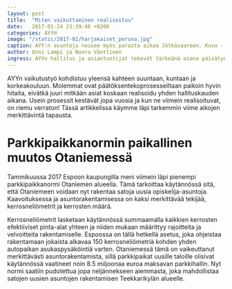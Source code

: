 ```yaml
---
layout: post
title:  "Miten vaikuttaminen realisoituu"
date:   2017-01-24 23:39:46 +0200
categories: AYYH
image: "/static/2017-02/harjakaiset_peruna.jpg"
caption: AYY:n asuntoja nousee myös parasta aikaa Jätkäsaareen. Kuva - Henna Palonen
author: Onni Lampi ja Noora Vänttinen
ingress: AYYn hallitus ja asiantuntijat tekevät tärkeänä osana päivätyötään edunvalvonnallista vaikuttamista.
---
```

AYYn vaikutustyö kohdistuu yleensä kahteen suuntaan, kuntaan ja korkeakouluun. Molemmat ovat päätöksentekoprosesseiltaan paikoin hyvin hitaita, eivätkä juuri mitkään asiat koskaan realisoidu yhden hallituskauden aikana. Usein prosessit kestävät jopa vuosia ja kun ne viimein realisoituvat, on riemu verraton! Tässä artikkelissa käymme läpi tarkemmin viime aikojen merkittävintä tapausta. 


# Parkkipaikkanormin paikallinen muutos Otaniemessä

Tammikuussa 2017 Espoon kaupungilla meni viimein läpi pienempi parkkipaikkanormi Otaniemen alueella. Tämä tarkoittaa käytännössä sitä, että Otaniemeen voidaan nyt rakentaa satoja uusia opiskelija-asuntoja. Kaavoituksessa ja asuntorakentamisessa on kaksi merkittävää tekijää, kerrosneliömetrit ja kerrosten määrä. 

Kerrosneliömetrit lasketaan käytännössä summaamalla kaikkien kerrosten efektiiviset pinta-alat yhteen ja niiden mukaan määrittyy rajoitteita ja velvoitteita rakentamiselle. Espoossa on tällä hetkellä asetus, joka ohjeistaa rakentamaan jokaista alkavaa 150 kerrosneliömetriä kohden yhden autopaikan asukaspysäköintiä varten. Otaniemessä tämä on vaikeuttanut merkittävästi asuntorakentamista, sillä parkkipaikat uusille taloille olisivat käytännössä vaatineet noin 8.5 miljoonaa euroa maksavan parkkihallin. Nyt normi saatiin pudotettua jopa neljännekseen aiemmasta, joka mahdollistaa satojen uusien asuntojen rakentamisen Teekkarikylän alueelle.
